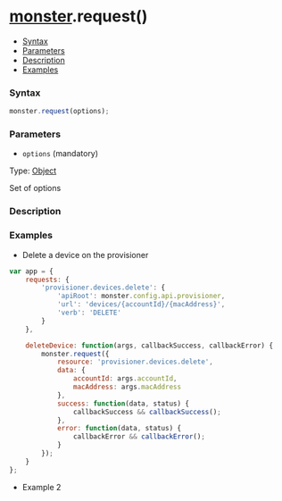 # [monster][monster].request()

* [Syntax](#syntax)
* [Parameters](#parameters)
* [Description](#description)
* [Examples](#examples)

### Syntax
```javascript
monster.request(options);
```

### Parameters
* `options` (mandatory)

 Type: [Object][object_literal]

 Set of options

### Description


### Examples
* Delete a device on the provisioner
```javascript
var app = {
    requests: {
        'provisioner.devices.delete': {
            'apiRoot': monster.config.api.provisioner,
            'url': 'devices/{accountId}/{macAddress}',
            'verb': 'DELETE'
        }
    },

    deleteDevice: function(args, callbackSuccess, callbackError) {
        monster.request({
            resource: 'provisioner.devices.delete',
            data: {
                accountId: args.accountId,
                macAddress: args.macAddress
            },
            success: function(data, status) {
                callbackSuccess && callbackSuccess();
            },
            error: function(data, status) {
                callbackError && callbackError();
            }
        });
    }
};
```
* Example 2

[monster]: ../../monster.md

[object_literal]: https://developer.mozilla.org/en-US/docs/Web/JavaScript/Guide/Values,_variables,_and_literals#Object_literals